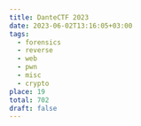 ```yaml
---
title: DanteCTF 2023
date: 2023-06-02T13:16:05+03:00
tags:
  - forensics
  - reverse
  - web
  - pwn
  - misc
  - crypto
place: 19
total: 702
draft: false
---
```

